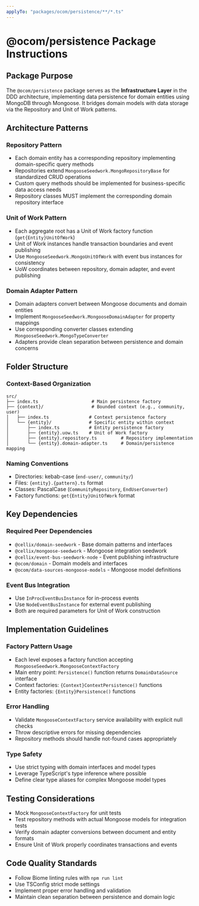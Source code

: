 ```yaml
---
applyTo: "packages/ocom/persistence/**/*.ts"
---
```


# @ocom/persistence Package Instructions

## Package Purpose
The `@ocom/persistence` package serves as the **Infrastructure Layer** in the DDD architecture, implementing data persistence for domain entities using MongoDB through Mongoose. It bridges domain models with data storage via the Repository and Unit of Work patterns.

## Architecture Patterns

### Repository Pattern
- Each domain entity has a corresponding repository implementing domain-specific query methods
- Repositories extend `MongooseSeedwork.MongoRepositoryBase` for standardized CRUD operations
- Custom query methods should be implemented for business-specific data access needs
- Repository classes MUST implement the corresponding domain repository interface

### Unit of Work Pattern
- Each aggregate root has a Unit of Work factory function (`get{Entity}UnitOfWork`)
- Unit of Work instances handle transaction boundaries and event publishing
- Use `MongooseSeedwork.MongoUnitOfWork` with event bus instances for consistency
- UoW coordinates between repository, domain adapter, and event publishing

### Domain Adapter Pattern
- Domain adapters convert between Mongoose documents and domain entities
- Implement `MongooseSeedwork.MongooseDomainAdapter` for property mappings
- Use corresponding converter classes extending `MongooseSeedwork.MongoTypeConverter`
- Adapters provide clean separation between persistence and domain concerns

## Folder Structure

### Context-Based Organization
```
src/
├── index.ts                    # Main persistence factory
├── {context}/                  # Bounded context (e.g., community, user)
│   ├── index.ts               # Context persistence factory
│   └── {entity}/              # Specific entity within context
│       ├── index.ts           # Entity persistence factory
│       ├── {entity}.uow.ts    # Unit of Work factory
│       ├── {entity}.repository.ts         # Repository implementation
│       └── {entity}.domain-adapter.ts     # Domain/persistence mapping
```

### Naming Conventions
- Directories: kebab-case (`end-user/`, `community/`)
- Files: `{entity}.{pattern}.ts` format
- Classes: PascalCase (`CommunityRepository`, `EndUserConverter`)
- Factory functions: `get{Entity}UnitOfWork` format

## Key Dependencies

### Required Peer Dependencies
- `@cellix/domain-seedwork` - Base domain patterns and interfaces
- `@cellix/mongoose-seedwork` - Mongoose integration seedwork
- `@cellix/event-bus-seedwork-node` - Event publishing infrastructure
- `@ocom/domain` - Domain models and interfaces
- `@ocom/data-sources-mongoose-models` - Mongoose model definitions

### Event Bus Integration
- Use `InProcEventBusInstance` for in-process events
- Use `NodeEventBusInstance` for external event publishing
- Both are required parameters for Unit of Work construction

## Implementation Guidelines

### Factory Pattern Usage
- Each level exposes a factory function accepting `MongooseSeedwork.MongooseContextFactory`
- Main entry point: `Persistence()` function returns `DomainDataSource` interface
- Context factories: `{Context}ContextPersistence()` functions
- Entity factories: `{Entity}Persistence()` functions

### Error Handling
- Validate `MongooseContextFactory` service availability with explicit null checks
- Throw descriptive errors for missing dependencies
- Repository methods should handle not-found cases appropriately

### Type Safety
- Use strict typing with domain interfaces and model types
- Leverage TypeScript's type inference where possible
- Define clear type aliases for complex Mongoose model types

## Testing Considerations
- Mock `MongooseContextFactory` for unit tests
- Test repository methods with actual Mongoose models for integration tests
- Verify domain adapter conversions between document and entity formats
- Ensure Unit of Work properly coordinates transactions and events

## Code Quality Standards
- Follow Biome linting rules with `npm run lint`
- Use TSConfig strict mode settings
- Implement proper error handling and validation
- Maintain clean separation between persistence and domain logic
